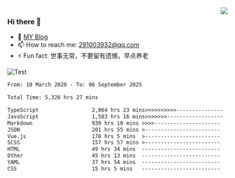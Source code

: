 <img align='right' src='https://github-readme-stats.vercel.app/api?username=niaogege&show_icons=true&theme=radical'/>

### Hi there 👋

- 🌱 [MY Blog](https://bythewayer.com/)
- 📫 How to reach me: 291003932@qq.com
- ⚡ Fun fact:  世事无常，不要留有遗憾，早点养老

![Test](https://github-readme-stats.vercel.app/api/top-langs/?username=niaogege&layout=compact)

<!--START_SECTION:waka-->

```txt
From: 10 March 2020 - To: 06 September 2025

Total Time: 5,326 hrs 27 mins

TypeScript                 2,064 hrs 23 mins>>>>>>>>>>---------------   38.76 %
JavaScript                 1,583 hrs 16 mins>>>>>>>------------------   29.72 %
Markdown                   939 hrs 10 mins >>>>---------------------   17.63 %
JSON                       201 hrs 55 mins >------------------------   03.79 %
Vue.js                     178 hrs 5 mins  >------------------------   03.34 %
SCSS                       157 hrs 57 mins >------------------------   02.97 %
HTML                       49 hrs 34 mins  -------------------------   00.93 %
Other                      45 hrs 13 mins  -------------------------   00.85 %
YAML                       37 hrs 54 mins  -------------------------   00.71 %
CSS                        15 hrs 5 mins   -------------------------   00.28 %
```

<!--END_SECTION:waka-->
